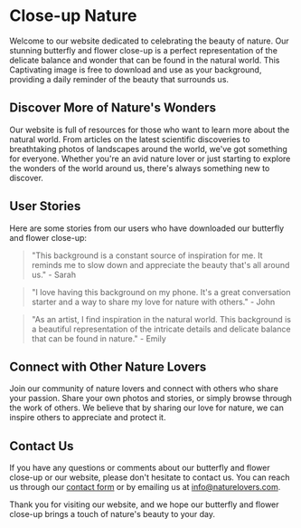 <!--font:Montserrat-->

# Close-up Nature

Welcome to our website dedicated to celebrating the beauty of nature. Our stunning butterfly and flower close-up is a perfect representation of the delicate balance and wonder that can be found in the natural world. This Cap<wbr>ti<wbr>va<wbr>ting image is free to download and use as your background, providing a daily reminder of the beauty that surrounds us.

## Discover More of Nature's Wonders

Our website is full of resources for those who want to learn more about the natural world. From articles on the latest scientific discoveries to breathtaking photos of landscapes around the world, we've got something for everyone. Whether you're an avid nature lover or just starting to explore the wonders of the world around us, there's always something new to discover.

## User Stories

Here are some stories from our users who have downloaded our butterfly and flower close-up:

> "This background is a constant source of inspiration for me. It reminds me to slow down and appreciate the beauty that's all around us." - Sarah

> "I love having this background on my phone. It's a great conversation starter and a way to share my love for nature with others." - John

> "As an artist, I find inspiration in the natural world. This background is a beautiful representation of the intricate details and delicate balance that can be found in nature." - Emily

## Connect with Other Nature Lovers

Join our community of nature lovers and connect with others who share your passion. Share your own photos and stories, or simply browse through the work of others. We believe that by sharing our love for nature, we can inspire others to appreciate and protect it.

## Contact Us

If you have any questions or comments about our butterfly and flower close-up or our website, please don't hesitate to contact us. You can reach us through our [contact form](#) or by emailing us at info@naturelovers.com.

Thank you for visiting our website, and we hope our butterfly and flower close-up brings a touch of nature's beauty to your day.

<!--

Write me content for website with wallpaper which alt text is:

"A close-up of a butterfly on a flower"

The name/title of the page should not be 1:1 copy of the alt text but rather a real content of the website which is using this wallpaper.

- Use markdown format
- Start with heading
- Heading should be short and concise
- The content should look like a real website
- The website should not be about the wallpaper, wallpaper is just a related background
- Heading should be contain work "wallpaper" or "background"
- Include real sections like references, contact, user stories, etc. use things relevant to the page purpose.
- Feel free to use structure like headings, bullets, numbering, blockquotes, paragraphs, horizontal lines, etc.
- You can use formatting like bold or _italic_
- You can include UTF-8 emojis
- Links should be only #hash anchors (and you can refer to the document itself)
- Do not include images


---


# Beautiful Butterfly Wallpaper for Nature Lovers

Welcome to our website dedicated to nature lovers! Our beautiful butterfly wallpaper will transport you to a world of natural beauty and wonder. This stunning close-up of a butterfly on a flower is the perfect background for your desktop, laptop, or mobile device.

## Why Choose Our Butterfly Wallpaper?

Our butterfly wallpaper is not only beautiful but also high-quality and free to download. You can use it as your background without worrying about any copyright issues. Plus, it's available in various resolutions, so you can choose the one that fits your screen perfectly.

## How to Download Our Butterfly Wallpaper?

Downloading our butterfly wallpaper is easy. Simply click on the download button below the image, and it will be saved to your device. You can then set it as your background through your device's settings.

## User Stories

Here are some stories from our users who have downloaded our butterfly wallpaper:

> "I love But<wbr>ter<wbr>flies, and this wallpaper is just perfect for me. It's so beautiful and calming to look at." - Emily

> "This wallpaper has transformed my boring desktop into a work of art. I get compliments on it all the time!" - John

> "I'm a nature photographer, and this wallpaper inspires me every day to go out and capture more beautiful moments like this." - Sarah

## References

If you're interested in learning more about But<wbr>ter<wbr>flies and their importance in nature, here are some resources you might find helpful:

- [Butterfly Conservation](#)
- [National Geographic: But<wbr>ter<wbr>flies](#)
- [The Butterfly Site](#)

## Contact Us

If you have any questions or comments about our butterfly wallpaper or our website, please don't hesitate to contact us. You can reach us through our [contact form](#) or by emailing us at info@naturelovers.com.

Thank you for visiting our website, and we hope you enjoy our beautiful butterfly wallpaper!


---


Heading should not include word "wallpaper". The website should not be about the wallpaper itself, wallpaper is just a related background, rewrite whole content.


---


# Nature's Beauty: A Butterfly and Flower Close-Up

Welcome to our website dedicated to the beauty of nature. Our stunning butterfly and flower close-up is the perfect background for those who appreciate the wonders of the natural world. This Cap<wbr>ti<wbr>va<wbr>ting image captures the delicate balance between two of nature's most beautiful creations.

## Why Choose Our Butterfly and Flower Background?

Our butterfly and flower background is not only beautiful but also high-quality and free to download. You can use it as your background without worrying about any copyright issues. Plus, it's available in various resolutions, so you can choose the one that fits your screen perfectly.

## Discover More of Nature's Wonders

If you're interested in learning more about the beauty of nature, we have plenty of resources for you to explore. From articles on the latest scientific discoveries to breathtaking photos of landscapes around the world, we've got something for everyone.

## User Stories

Here are some stories from our users who have downloaded our butterfly and flower background:

> "This background reminds me to take a moment and appreciate the small things in life. It's a beautiful reminder of the wonder that surrounds us." - Sarah

> "I love having this background on my phone. It's a conversation starter and a way to share my appreciation for nature with others." - John

> "As an artist, I find inspiration in the natural world. This background is a constant source of creativity for me." - Emily

## Connect with Other Nature Lovers

Join our community of nature lovers and connect with others who share your passion. Share your own photos and stories, or simply browse through the work of others. We believe that by sharing our love for nature, we can inspire others to appreciate and protect it.

## Contact Us

If you have any questions or comments about our butterfly and flower background or our website, please don't hesitate to contact us. You can reach us through our [contact form](#) or by emailing us at info@naturelovers.com.

Thank you for visiting our website, and we hope our butterfly and flower background brings a touch of nature's beauty to your day.


---


Heading is too long, rewrite whole content.


---


# Discover the Beauty of Nature with Our Butterfly and Flower Close-Up

Welcome to our website dedicated to celebrating the beauty of nature. Our stunning butterfly and flower close-up is a perfect representation of the delicate balance and wonder that can be found in the natural world. This Cap<wbr>ti<wbr>va<wbr>ting image is free to download and use as your background, providing a daily reminder of the beauty that surrounds us.

## Explore the Wonders of Nature

Our website is full of resources for those who want to learn more about the natural world. From articles on the latest scientific discoveries to breathtaking photos of landscapes around the world, we've got something for everyone. Whether you're an avid nature lover or just starting to explore the wonders of the world around us, there's always something new to discover.

## User Stories

Here are some stories from our users who have downloaded our butterfly and flower close-up:

> "This background is a constant source of inspiration for me. It reminds me to slow down and appreciate the beauty that's all around us." - Sarah

> "I love having this background on my phone. It's a great conversation starter and a way to share my love for nature with others." - John

> "As an artist, I find inspiration in the natural world. This background is a beautiful representation of the intricate details and delicate balance that can be found in nature." - Emily

## Connect with Other Nature Lovers

Join our community of nature lovers and connect with others who share your passion. Share your own photos and stories, or simply browse through the work of others. We believe that by sharing our love for nature, we can inspire others to appreciate and protect it.

## Contact Us

If you have any questions or comments about our butterfly and flower close-up or our website, please don't hesitate to contact us. You can reach us through our [contact form](#) or by emailing us at info@naturelovers.com.

Thank you for visiting our website, and we hope our butterfly and flower close-up brings a touch of nature's beauty to your day.


---


Heading is too long, rewrite whole content.


---


# Embrace the Beauty of Nature with Our Butterfly and Flower Close-Up

Welcome to our website dedicated to celebrating the beauty of nature. Our stunning butterfly and flower close-up is a perfect representation of the delicate balance and wonder that can be found in the natural world. This Cap<wbr>ti<wbr>va<wbr>ting image is free to download and use as your background, providing a daily reminder of the beauty that surrounds us.

## Discover More of Nature's Wonders

Our website is full of resources for those who want to learn more about the natural world. From articles on the latest scientific discoveries to breathtaking photos of landscapes around the world, we've got something for everyone. Whether you're an avid nature lover or just starting to explore the wonders of the world around us, there's always something new to discover.

## User Stories

Here are some stories from our users who have downloaded our butterfly and flower close-up:

> "This background is a constant source of inspiration for me. It reminds me to slow down and appreciate the beauty that's all around us." - Sarah

> "I love having this background on my phone. It's a great conversation starter and a way to share my love for nature with others." - John

> "As an artist, I find inspiration in the natural world. This background is a beautiful representation of the intricate details and delicate balance that can be found in nature." - Emily

## Connect with Other Nature Lovers

Join our community of nature lovers and connect with others who share your passion. Share your own photos and stories, or simply browse through the work of others. We believe that by sharing our love for nature, we can inspire others to appreciate and protect it.

## Contact Us

If you have any questions or comments about our butterfly and flower close-up or our website, please don't hesitate to contact us. You can reach us through our [contact form](#) or by emailing us at info@naturelovers.com.

Thank you for visiting our website, and we hope our butterfly and flower close-up brings a touch of nature's beauty to your day.


---


Write me a Google font which is best fitting for the website.

Pick from the list:
- Poppins
- Inter
- Raleway
- Roboto
- Dancing Script
- Futura
- Lobster
- Alegreya
- IBM Plex Sans
- Orbitron
- Lato
- Playfair Display
- Open Sans
- Exo 2
- Barlow Condensed
- Montserrat
- Great Vibes


Write just the font name nothing else.


---


Montserrat

-->
